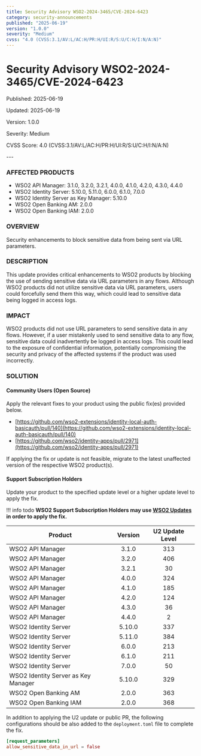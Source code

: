 ```yaml
---
title: Security Advisory WSO2-2024-3465/CVE-2024-6423
category: security-announcements
published: "2025-06-19" 
version: "1.0.0"
severity: "Medium"
cvss: "4.0 (CVSS:3.1/AV:L/AC:H/PR:H/UI:R/S:U/C:H/I:N/A:N)"
---
```


# Security Advisory WSO2-2024-3465/CVE-2024-6423

<p class="doc-info">Published: 2025-06-19</p> 
<p class="doc-info">Updated: 2025-06-19</p>
<p class="doc-info">Version: 1.0.0</p>
<p class="doc-info">Severity: Medium</p>
<p class="doc-info">CVSS Score: 4.0 (CVSS:3.1/AV:L/AC:H/PR:H/UI:R/S:U/C:H/I:N/A:N)</p>
---

### AFFECTED PRODUCTS
* WSO2 API Manager: 3.1.0, 3.2.0, 3.2.1, 4.0.0, 4.1.0, 4.2.0, 4.3.0, 4.4.0
* WSO2 Identity Server: 5.10.0, 5.11.0, 6.0.0, 6.1.0, 7.0.0
* WSO2 Identity Server as Key Manager: 5.10.0
* WSO2 Open Banking AM: 2.0.0
* WSO2 Open Banking IAM: 2.0.0


### OVERVIEW
Security enhancements to block sensitive data from being sent via URL parameters.


### DESCRIPTION
This update provides critical enhancements to WSO2 products by blocking the use of sending sensitive data via URL parameters in any flows. Although WSO2 products did not utilize sensitive data via URL parameters, users could forcefully send them this way, which could lead to sensitive data being logged in access logs.


### IMPACT
WSO2 products did not use URL parameters to send sensitive data in any flows. However, if a user mistakenly used to send sensitive data to any flow, sensitive data could inadvertently be logged in access logs. This could lead to the exposure of confidential information, potentially compromising the security and privacy of the affected systems if the product was used incorrectly.


### SOLUTION

#### Community Users (Open Source)
Apply the relevant fixes to your product using the public fix(es) provided below.

* [https://github.com/wso2-extensions/identity-local-auth-basicauth/pull/140](https://github.com/wso2-extensions/identity-local-auth-basicauth/pull/140)
* [https://github.com/wso2/identity-apps/pull/2971](https://github.com/wso2/identity-apps/pull/2971)


If applying the fix or update is not feasible, migrate to the latest unaffected version of the respective WSO2 product(s).


#### Support Subscription Holders

Update your product to the specified update level or a higher update level to apply the fix.

!!! info todo
    **WSO2 Support Subscription Holders may use [WSO2 Updates](https://wso2.com/updates/) in order to apply the fix.**

| Product                             | Version | U2 Update Level |
| ----------------------------------- | :-----: | :-------------: |
| WSO2 API Manager                    |  3.1.0  |       313       |
| WSO2 API Manager                    |  3.2.0  |       406       |
| WSO2 API Manager                    |  3.2.1  |       30        |
| WSO2 API Manager                    |  4.0.0  |       324       |
| WSO2 API Manager                    |  4.1.0  |       185       |
| WSO2 API Manager                    |  4.2.0  |       124       |
| WSO2 API Manager                    |  4.3.0  |       36        |
| WSO2 API Manager                    |  4.4.0  |        2        |
| WSO2 Identity Server                | 5.10.0  |       337       |
| WSO2 Identity Server                | 5.11.0  |       384       |
| WSO2 Identity Server                |  6.0.0  |       213       |
| WSO2 Identity Server                |  6.1.0  |       211       |
| WSO2 Identity Server                |  7.0.0  |       50        |
| WSO2 Identity Server as Key Manager | 5.10.0  |       329       |
| WSO2 Open Banking AM                |  2.0.0  |       363       |
| WSO2 Open Banking IAM               |  2.0.0  |       368       |


In addition to applying the U2 update or public PR, the following configurations should be also added to the `deployment.toml` file to complete the fix.

```toml
[request_parameters]
allow_sensitive_data_in_url = false
```


